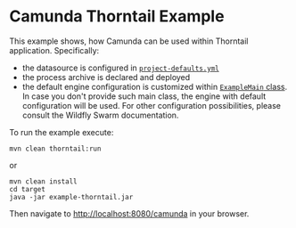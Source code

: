 # Camunda Thorntail Example

This example shows, how Camunda can be used within Thorntail application. Specifically:
* the datasource is configured in [`project-defaults.yml`](https://github.com/camunda/camunda-bpm-wildfly-swarm/blob/master/example/src/main/resources/project-defaults.yml)
* the process archive is declared and deployed
* the default engine configuration is customized within [`ExampleMain` class](https://github.com/camunda/camunda-bpm-wildfly-swarm/blob/master/example/src/main/java/org/wildfly/swarm/camunda/bpm/ExampleMain.java). 
In case you don't provide such main class, the engine with default configuration will be used. For other configuration possibilities, please consult the Wildfly Swarm documentation.

To run the example execute:

```
mvn clean thorntail:run
```

or

```text
mvn clean install
cd target
java -jar example-thorntail.jar
```    

Then navigate to [http://localhost:8080/camunda](http://localhost:8080/camunda) in your browser.